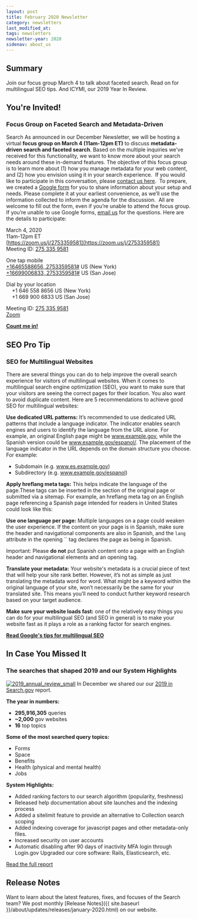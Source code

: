 ```yaml
---
layout: post
title: February 2020 Newsletter
category: newsletters
last_modified_at: 
tags: newsletters
newsletter-year: 2020
sidenav: about_us
---
```


## Summary

Join our focus group March 4 to talk about faceted search. Read on for multilingual SEO tips. And ICYMI, our 2019 Year In Review.

## You're Invited!

### Focus Group on Faceted Search and Metadata-Driven 

Search As announced in our December Newsletter, we will be hosting a virtual **focus group on March 4 (11am-12pm ET)** to discuss **metadata-driven search and faceted search**. Based on the multiple inquiries we’ve received for this functionality, we want to know more about your search needs around these in-demand features. The objective of this focus group is to learn more about (1) how you manage metadata for your web content, and (2) how you envision using it in your search experience.  If you would like to participate in this conversation, please [contact us here](mailto:search@gsa.gov&subject=Focus%20Group).  To prepare, we created a [Google form](https://docs.google.com/forms/d/1FOQKO2sza5tWhPaglHlXsiQSmg31sbck4XnPna6msyA/edit) for you to share information about your setup and needs. Please complete it at your earliest convenience, as we’ll use the information collected to inform the agenda for the discussion.  All are welcome to fill out the form, even if you’re unable to attend the focus group. If you’re unable to use Google forms, [email us](mailto:search@gsa.gov&subject=Faceted%20search%20google%20form) for the questions. Here are the details to participate:

March 4, 2020  
11am-12pm ET  
[https://zoom.us/j/2753359581](https://zoom.us/j/2753359581)  
Meeting ID: [275 335 9581](tel:2753359581)

One tap mobile  
[+16465588656,,2753359581#](tel:+16465588656,,2753359581#) US (New York)  
[+16699006833,,2753359581#](tel:+16699006833,,2753359581#) US (San Jose)

Dial by your location  
    +1 646 558 8656 US (New York)  
    +1 669 900 6833 US (San Jose)  

Meeting ID: [275 335 9581](tel:2753359581)  
[Zoom](https://zoom.us/u/acaw90r1Y5)

[**Count me in!**](mailto:search@gsa.gov&subject=Focus%20Group) 

## SEO Pro Tip 
### SEO for Multilingual Websites 
There are several things you can do to help improve the overall search experience for visitors of multilingual websites. When it comes to multilingual search engine optimization (SEO), you want to make sure that your visitors are seeing the correct pages for their location. You also want to avoid duplicate content. Here are 5 recommendations to achieve good SEO for multilingual websites:

**Use dedicated URL patterns:** It’s recommended to use dedicated URL patterns that include a language indicator. The indicator enables search engines and users to identify the language from the URL alone. For example, an original English page might be www.example.gov, while the Spanish version could be www.example.gov/espanol/. The placement of the language indicator in the URL depends on the domain structure you choose. For example:

* Subdomain (e.g. www.es.example.gov) 
* Subdirectory (e.g. www.example.gov/espanol)

**Apply hreflang meta tags:** This helps indicate the language of the page.These tags can be inserted in the section of the original page or submitted via a sitemap. For example, an hreflang meta tag on an English page referencing a Spanish page intended for readers in United States could look like this:

**Use one language per page:** Multiple languages on a page could weaken the user experience. If the content on your page is in Spanish, make sure the header and navigational components are also in Spanish, and the `lang` attribute in the opening `` tag declares the page as being in Spanish.

Important: Please **do not** put Spanish content onto a page with an English header and navigational elements and an opening tag.

**Translate your metadata:** Your website's metadata is a crucial piece of text that will help your site rank better. However, it’s not as simple as just translating the metadata word for word. What might be a keyword within the original language of your site, won’t necessarily be the same for your translated site. This means you’ll need to conduct further keyword research based on your target audience. 

**Make sure your website loads fast:** one of the relatively easy things you can do for your multilingual SEO (and SEO in general) is to make your website fast as it plays a role as a ranking factor for search engines.

[**Read Google's tips for multilingual SEO**](https://support.google.com/webmasters/answer/182192?hl=en)

## In Case You Missed It

### The searches that shaped 2019 and our System Highlights

[![2019_annual_review_small](https://cdn2.hubspot.net/hub/1962994/hubfs/2019_annual_review_small.png?upscale=true&width=394&upscale=true&name=2019_annual_review_small.png)](https://search.gov/blog/2019-annual-review.html)
In December we shared our our [2019 in Search.gov](https://search.gov/blog/2019-annual-review.html) report. 

**The year in numbers:**

* **295,916,305** queries 
* **~2,000** gov websites 
* **16** top topics

**Some of the most searched query topics:**

* Forms 
* Space 
* Benefits 
* Health (physical and mental health) 
* Jobs

**System Highlights:**

* Added ranking factors to our search algorithm (popularity, freshness) 
* Released help documentation about site launches and the indexing process 
* Added a sitelimit feature to provide an alternative to Collection search scoping 
* Added indexing coverage for javascript pages and other metadata-only files. 
* Increased security on user accounts  
* Automatic disabling after 90 days of inactivity MFA login through Login.gov Upgraded our core software: Rails, Elasticsearch, etc.

[Read the full report](https://search.gov/blog/2019-annual-review.html)

## Release Notes

Want to learn about the latest features, fixes, and focuses of the Search team? We post monthly [Release Notes]({{ site.baseurl }}/about/updates/releases/january-2020.html) on our website.